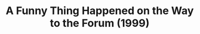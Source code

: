 ---
layout: shows
title: A Funny Thing Happened on the Way to the Forum (1999)
image_credit: 
image_alt:
image_caption:
category: play
details:
  Theatre: Theatre Jacksonville
showtimes: 
cast:
crew:
  Director: Michael Lipp
external_links:
---